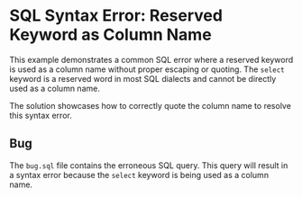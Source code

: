 # SQL Syntax Error: Reserved Keyword as Column Name

This example demonstrates a common SQL error where a reserved keyword is used as a column name without proper escaping or quoting.  The `select` keyword is a reserved word in most SQL dialects and cannot be directly used as a column name.

The solution showcases how to correctly quote the column name to resolve this syntax error.

## Bug

The `bug.sql` file contains the erroneous SQL query.  This query will result in a syntax error because the `select` keyword is being used as a column name.